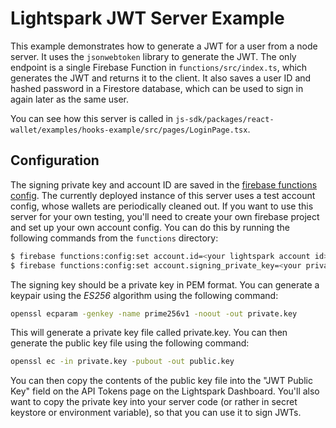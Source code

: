 # Lightspark JWT Server Example

This example demonstrates how to generate a JWT for a user from a node server. It uses the `jsonwebtoken` library to generate the JWT. The only endpoint is a single Firebase Function in `functions/src/index.ts`, which generates the JWT and returns it to the client. It also saves a user ID and hashed password in a Firestore database, which can be used to sign in again later as the same user.

You can see how this server is called in `js-sdk/packages/react-wallet/examples/hooks-example/src/pages/LoginPage.tsx`.

## Configuration

The signing private key and account ID are saved in the [firebase functions config](https://firebase.google.com/docs/functions/config-env?authuser=2#environment_configuration). The currently deployed instance of this server uses a test account config, whose wallets are periodically cleaned out. If you want to use this server for your own testing, you'll need to create your own firebase project and set up your own account config. You can do this by running the following commands from the `functions` directory:

```bash
$ firebase functions:config:set account.id=<your lightspark account id>
$ firebase functions:config:set account.signing_private_key=<your private key>
```

The signing key should be a private key in PEM format. You can generate a keypair using the _ES256_ algorithm using the following command:

```bash
openssl ecparam -genkey -name prime256v1 -noout -out private.key
```

This will generate a private key file called private.key. You can then generate the public key file using the following command:

```bash
openssl ec -in private.key -pubout -out public.key
```

You can then copy the contents of the public key file into the "JWT Public Key" field on the API Tokens page on the Lightspark Dashboard. You'll also want to copy the private key into your server code (or rather in secret keystore or environment variable), so that you can use it to sign JWTs.